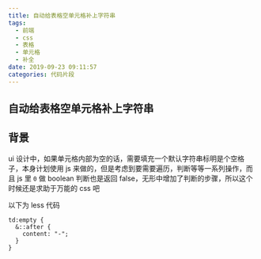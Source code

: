 ```yaml
---
title: 自动给表格空单元格补上字符串
tags:
  - 前端
  - css
  - 表格
  - 单元格
  - 补全
date: 2019-09-23 09:11:57
categories: 代码片段
---
```


## 自动给表格空单元格补上字符串

## 背景

ui 设计中，如果单元格内部为空的话，需要填充一个默认字符串标明是个空格子，本身计划使用 js 来做的，但是考虑到要需要遍历，判断等等一系列操作，而且 js 里 `0` 做 boolean 判断也是返回 false，无形中增加了判断的步骤，所以这个时候还是求助于万能的 css 吧

以下为 less 代码

```less
td:empty {
  &::after {
    content: "-";
  }
}
```